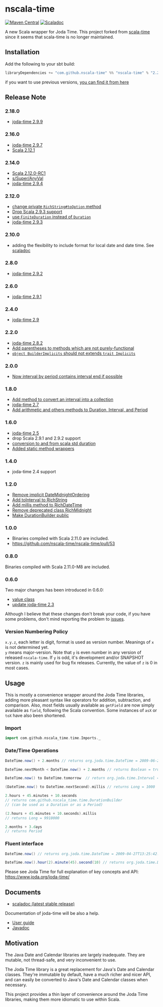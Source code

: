 # nscala-time
[![Maven Central](https://maven-badges.herokuapp.com/maven-central/com.github.nscala-time/nscala-time_2.12/badge.svg)](https://maven-badges.herokuapp.com/maven-central/com.github.nscala-time/nscala-time_2.12)
[![Scaladoc](https://javadoc-badge.appspot.com/com.github.nscala-time/nscala-time_2.12.svg?label=scaladoc)](https://javadoc-badge.appspot.com/com.github.nscala-time/nscala-time_2.12/com/github/nscala_time/time/index.html?javadocio=true)

A new Scala wrapper for Joda Time.  This project forked from [scala-time](https://github.com/jorgeortiz85/scala-time/ "scala-time") since
it seems that scala-time is no longer maintained.


## Installation

Add the following to your sbt build:

```scala
libraryDependencies += "com.github.nscala-time" %% "nscala-time" % "2.28.0"
```

if you want to use previous versions, [you can find it from here](https://search.maven.org/#search%7Cga%7C1%7Cg%3A%22com.github.nscala-time%22)

## Release Note

### 2.18.0
* [joda-time 2.9.9](https://github.com/nscala-time/nscala-time/commit/f4970c13178918c943e179dfda64ee079b3f81fa)

### 2.16.0
* [joda-time 2.9.7](https://github.com/nscala-time/nscala-time/commit/7882d08833b5862fadb033cc158bcc37e038efe0)
* [Scala 2.12.1](https://github.com/nscala-time/nscala-time/commit/be6e4212c9a92e197ee4a660d006db45ea191e3f)

### 2.14.0
* [Scala 2.12.0-RC1](https://github.com/nscala-time/nscala-time/commit/5916ede4276e3bef76dc1f659afe8ce81d224837)
* [s/Super/AnyVal](https://github.com/nscala-time/nscala-time/commit/18267aaf85f98a4aa64aca1aace94268086dd630)
* [joda-time 2.9.4](https://github.com/nscala-time/nscala-time/commit/03a50ec26c5d81364abc97d77fbc31a08098d70f)

### 2.12.0
* [change private `RichString#toOption` method](https://github.com/nscala-time/nscala-time/pull/102)
* [Drop Scala 2.9.3 support](https://github.com/nscala-time/nscala-time/pull/104)
* [use `FiniteDuration` instead of `Duration`](https://github.com/nscala-time/nscala-time/pull/106)
* [joda-time 2.9.3](https://github.com/nscala-time/nscala-time/commit/f8b2caae3de2225ce)

### 2.10.0
* adding the flexibility to include format for local date and date time.  See [scaladoc](
https://oss.sonatype.org/service/local/repositories/releases/archive/com/github/nscala-time/nscala-time_2.11/2.10.0/nscala-time_2.11-2.10.0-javadoc.jar/!/index.html#com.github.nscala_time.time.RichString)

### 2.8.0
* [joda-time 2.9.2](https://github.com/nscala-time/nscala-time/commit/73a57beea4533311)

### 2.6.0
* [joda-time 2.9.1](https://github.com/nscala-time/nscala-time/commit/19b1cf4818c25b78fdff8d0)

### 2.4.0
* [joda-time 2.9](https://github.com/nscala-time/nscala-time/commit/d1bea9dfb7d96526f8c5eac0fd49cd993fc8c0a0)

### 2.2.0
* [joda-time 2.8.2](https://github.com/nscala-time/nscala-time/commit/b6db535005c25931f31ef637e98f1e19c0f02891)
* [Add parentheses to methods which are not purely-functional](https://github.com/nscala-time/nscala-time/pull/93)
* [`object BuilderImplicits` should not extends `trait Implicits`](https://github.com/nscala-time/nscala-time/pull/92)

### 2.0.0
* [Now interval by period contains interval end if possible](https://github.com/nscala-time/nscala-time/issues/83)

### 1.8.0
* [Add method to convert an interval into a collection](https://github.com/nscala-time/nscala-time/pull/79)
* [joda-time 2.7](https://github.com/nscala-time/nscala-time/commit/83fe9f09456d2fa2bf11790f58d17fe1a187a808)
* [Add arithmetic and others methods to Duration, Interval, and Period](https://github.com/nscala-time/nscala-time/pull/80)

### 1.6.0
* [joda-time 2.5](https://github.com/nscala-time/nscala-time/commit/944f048065a5fd0)
* drop Scala 2.9.1 and 2.9.2 support
* [conversion to and from scala std duration](https://github.com/nscala-time/nscala-time/pull/72)
* [Added static method wrappers](https://github.com/nscala-time/nscala-time/pull/74)

### 1.4.0
* joda-time 2.4 support

### 1.2.0

* [Remove implicit DateMidnightOrdering](https://github.com/nscala-time/nscala-time/pull/59)
* [Add toInterval to RichString](https://github.com/nscala-time/nscala-time/pull/60)
* [Add millis method to RichDateTime](https://github.com/nscala-time/nscala-time/pull/62)
* [Remove deprecated class RichMidnight](https://github.com/nscala-time/nscala-time/pull/63)
* [Make DurationBuilder public](https://github.com/nscala-time/nscala-time/pull/64)

### 1.0.0

* Binaries compiled with Scala 2.11.0 are included.
* <https://github.com/nscala-time/nscala-time/pull/53>

### 0.8.0

Binaries compiled with Scala 2.11.0-M8 are included.

### 0.6.0

Two major changes has been introduced in 0.6.0:

* [value class](https://github.com/nscala-time/nscala-time/issues/42)
* [update joda-time 2.3](https://github.com/nscala-time/nscala-time/issues/44)

Although I believe that these changes don't break your code, if you have some problems,
don't mind reporting the problem to [issues](https://github.com/nscala-time/nscala-time/issues).

### Version Numbering Policy

`x.y.z`, each letter is digit, format is used as version number.  Meanings of `x` is not determined yet.  
`y` means major-version.  Note that `y` is even number in any version of released `nscala-time`.  If `y` is odd, 
it's development and/or SNAPSHOT version.  `z` is mainly used for bug fix releases.  Currently, the value of `z` is 0
in most cases.

## Usage

This is mostly a convenience wrapper around the Joda Time libraries, adding
more pleasant syntax like operators for addition, subtraction, and comparison.
Also, most fields usually available as `getField` are now simply available as
`field`, following the Scala convention. Some instances of `asX` or `toX` have
also been shortened.


### Import
```scala
import com.github.nscala_time.time.Imports._
```


### Date/Time Operations
```scala
DateTime.now() + 2.months // returns org.joda.time.DateTime = 2009-06-27T13:25:59.195-07:00

DateTime.nextMonth < DateTime.now() + 2.months // returns Boolean = true

DateTime.now() to DateTime.tomorrow  // return org.joda.time.Interval = > 2009-04-27T13:47:14.840/2009-04-28T13:47:14.840

(DateTime.now() to DateTime.nextSecond).millis // returns Long = 1000

2.hours + 45.minutes + 10.seconds
// returns com.github.nscala_time.time.DurationBuilder
// (can be used as a Duration or as a Period)

(2.hours + 45.minutes + 10.seconds).millis
// returns Long = 9910000

2.months + 3.days
// returns Period
```


### Fluent interface
```scala
DateTime.now() // returns org.joda.time.DateTime = 2009-04-27T13:25:42.659-07:00

DateTime.now().hour(2).minute(45).second(10) // returns org.joda.time.DateTime = 2009-04-27T02:45:10.313-07:00
```


Please see Joda Time for full explanation of key concepts and API:
https://www.joda.org/joda-time/

## Documents

 - [scaladoc (latest stable release)](https://javadoc-badge.appspot.com/com.github.nscala-time/nscala-time_2.12/com/github/nscala_time/time/index.html)

Documentation of joda-time will be also a help.
 - [User guide](https://www.joda.org/joda-time/userguide.html)
 - [Javadoc](https://www.joda.org/joda-time/apidocs/index.html)

## Motivation

The Java Date and Calendar libraries are largely inadequate. They are mutable, not thread-safe, and very inconvenient to use.

The Joda Time library is a great replacement for Java's Date and Calendar classes. They're immutable by default, have a much
richer and nicer API, and can easily be converted to Java's Date and Calendar classes when necessary.

This project provides a thin layer of convenience around the Joda Time libraries, making them more idiomatic to use within Scala.
